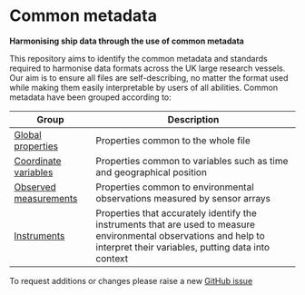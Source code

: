 # Common metadata
**Harmonising ship data through the use of common metadata** 

This repository aims to identify the common metadata and standards required to harmonise data formats across the UK large research vessels. Our aim is to ensure all files are self-describing, no matter the format used while making them easily interpretable by users of all abilities. Common metadata have been grouped according to:


|Group | Description
--- | --- 
| [Global properties](https://github.com/I-Ocean/common-metadata/edit/master/README.md) | Properties common to the whole file |
| [Coordinate variables](https://github.com/I-Ocean/common-metadata/edit/master/README.md) | Properties common to variables such as time and geographical position |
| [Observed measurements](https://github.com/I-Ocean/common-metadata/edit/master/README.md) | Properties common to environmental observations measured by sensor arrays |
| [Instruments](https://github.com/I-Ocean/common-metadata/edit/master/README.md) | Properties that accurately identify the instruments that are used to measure environmental observations and help to interpret their variables, putting data into context |


To request additions or changes please raise a new [GitHub issue](https://github.com/I-Ocean/common-metadata/issues/new)



